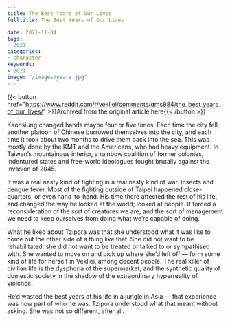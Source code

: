 ```yaml
---
title: The Best Years of Our Lives
fulltitle: The Best Years of Our Lives

date: 2021-11-04
tags:
- 2021
categories:
- character
keywords:
- 2021
image: "/images/years.jpg"
---
```

{{< button href="https://www.reddit.com/r/vekllei/comments/qms984/the_best_years_of_our_lives/" >}}Archived from the original article here{{< /button >}}

Kaohsiung changed hands maybe four or five times. Each time the city fell, another platoon of Chinese burrowed themselves into the city, and each time it took about two months to drive them back into the sea. This was mostly done by the KMT and the Americans, who had heavy equipment. In Taiwan’s mountainous interior, a rainbow coalition of former colonies, indentured states and free-world ideologues fought brutally against the invasion of 2045.

It was a real nasty kind of fighting in a real nasty kind of war. Insects and dengue fever. Most of the fighting outside of Taipei happened close-quarters, or even hand-to-hand. His time there affected the rest of his life, and changed the way he looked at the world; looked at people. It forced a reconsideration of the sort of creatures we are, and the sort of management we need to keep ourselves from doing what we’re capable of doing.

What he liked about Tzipora was that she understood what it was like to come out the other side of a thing like that. She did not want to be rehabilitated; she did not want to be treated or talked to or sympathised with. She wanted to move on and pick up where she’d left off — form some kind of life for herself in Vekllei, among decent people. The real killer of civilian life is the dysphoria of the supermarket, and the synthetic quality of domestic society in the shadow of the extraordinary hyperreality of violence.

He’d wasted the best years of his life in a jungle in Asia — that experience was now part of who he was. Tzipora understood what that meant without asking. She was not so different, after all.
